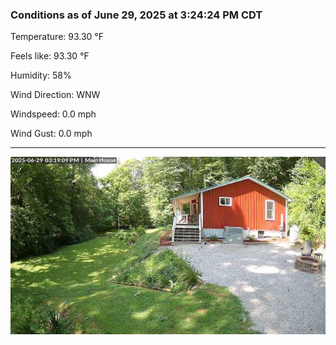 ### Conditions as of June 29, 2025 at 3:24:24 PM CDT 

Temperature: 93.30 &deg;F

Feels like: 93.30 &deg;F

Humidity: 58%

Wind Direction: WNW

Windspeed: 0.0 mph

Wind Gust: 0.0 mph

---

<img src="./images/latest.jpeg"/>

